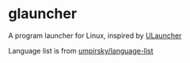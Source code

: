 # glauncher

A program launcher for Linux, inspired by [ULauncher](https://ulauncher.io/)

Language list is from [umpirsky/language-list](https://github.com/umpirsky/language-list/blob/master/data/en_US/language.csv?plain=1)
